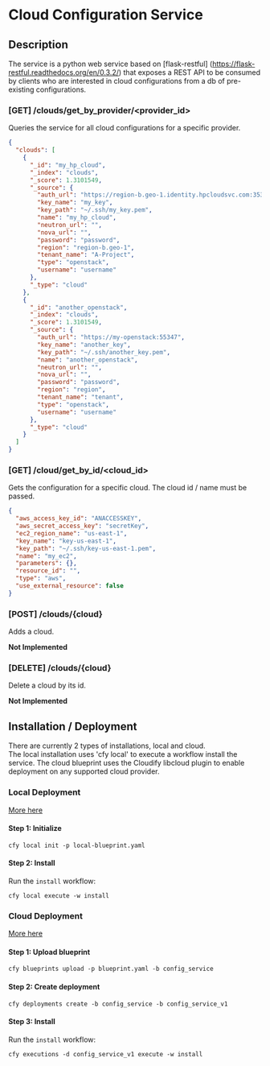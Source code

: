 Cloud Configuration Service
==========================

## Description

The service is a python web service based on [flask-restful]
(https://flask-restful.readthedocs.org/en/0.3.2/) that exposes a REST API to
 be consumed by clients who are interested in cloud configurations from a db of
 pre-existing configurations.

### [GET] /clouds/get_by_provider/<provider_id>

Queries the service for all cloud configurations for a specific provider.

```json
{
  "clouds": [
    {
      "_id": "my_hp_cloud",
      "_index": "clouds",
      "_score": 1.3101549,
      "_source": {
        "auth_url": "https://region-b.geo-1.identity.hpcloudsvc.com:35357/v2.0/tokens",
        "key_name": "my_key",
        "key_path": "~/.ssh/my_key.pem",
        "name": "my_hp_cloud",
        "neutron_url": "",
        "nova_url": "",
        "password": "password",
        "region": "region-b.geo-1",
        "tenant_name": "A-Project",
        "type": "openstack",
        "username": "username"
      },
      "_type": "cloud"
    },
    {
      "_id": "another_openstack",
      "_index": "clouds",
      "_score": 1.3101549,
      "_source": {
        "auth_url": "https://my-openstack:55347",
        "key_name": "another_key",
        "key_path": "~/.ssh/another_key.pem",
        "name": "another_openstack",
        "neutron_url": "",
        "nova_url": "",
        "password": "password",
        "region": "region",
        "tenant_name": "tenant",
        "type": "openstack",
        "username": "username"
      },
      "_type": "cloud"
    }
  ]
}
```

### [GET] /cloud/get_by_id/<cloud_id>

Gets the configuration for a specific cloud. The cloud id / name must be passed.

```json
{
  "aws_access_key_id": "ANACCESSKEY",
  "aws_secret_access_key": "secretKey",
  "ec2_region_name": "us-east-1",
  "key_name": "key-us-east-1",
  "key_path": "~/.ssh/key-us-east-1.pem",
  "name": "my_ec2",
  "parameters": {},
  "resource_id": "",
  "type": "aws",
  "use_external_resource": false
}
```

### [POST] /clouds/{cloud}

Adds a cloud.

**Not Implemented**

### [DELETE] /clouds/{cloud}

Delete a cloud by its id.

**Not Implemented**

## Installation / Deployment

There are currently 2 types of installations, local and cloud.<br>
The local installation uses 'cfy local' to execute a workflow install the service.
The cloud blueprint uses the Cloudify libcloud plugin to enable deployment on any supported cloud provider.

### Local Deployment

[More here](https://github.com/kemiz/cloud-config-service/tree/master/blueprints/local-blueprint)

#### Step 1: Initialize

`cfy local init -p local-blueprint.yaml` <br>

#### Step 2: Install

Run the `install` workflow: <br>

`cfy local execute -w install`

### Cloud Deployment

[More here](https://github.com/kemiz/cloud-config-service/tree/master/blueprints/one_cloud_blueprint)

#### Step 1: Upload blueprint

`cfy blueprints upload -p blueprint.yaml -b config_service` <br>

#### Step 2: Create deployment

`cfy deployments create -b config_service -b config_service_v1` <br>

#### Step 3: Install

Run the `install` workflow: <br>

`cfy executions -d config_service_v1 execute -w install`
